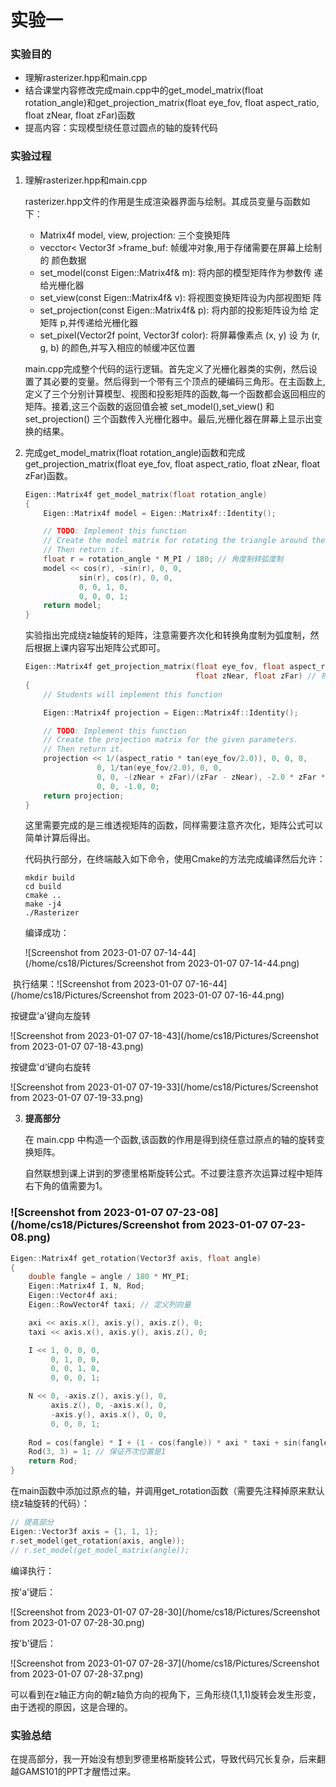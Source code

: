 # 实验一

### 实验目的

- 理解rasterizer.hpp和main.cpp
- 结合课堂内容修改完成main.cpp中的get_model_matrix(float rotation_angle)和get_projection_matrix(float eye_fov, float aspect_ratio, float
  zNear, float zFar)函数
- 提高内容：实现模型绕任意过圆点的轴的旋转代码

### 实验过程

1. 理解rasterizer.hpp和main.cpp

   rasterizer.hpp文件的作用是生成渲染器界面与绘制。其成员变量与函数如下：

   - Matrix4f model, view, projection: 三个变换矩阵
   - vecctor< Vector3f >frame_buf: 帧缓冲对象,用于存储需要在屏幕上绘制的
     颜色数据
   - set_model(const Eigen::Matrix4f& m): 将内部的模型矩阵作为参数传
     递给光栅化器
   - set_view(const Eigen::Matrix4f& v): 将视图变换矩阵设为内部视图矩
     阵
   - set_projection(const Eigen::Matrix4f& p): 将内部的投影矩阵设为给
     定矩阵 p,并传递给光栅化器
   - set_pixel(Vector2f point, Vector3f color): 将屏幕像素点 (x, y) 设
     为 (r, g, b) 的颜色,并写入相应的帧缓冲区位置

   main.cpp完成整个代码的运行逻辑。首先定义了光栅化器类的实例，然后设置了其必要的变量。然后得到一个带有三个顶点的硬编码三角形。在主函数上,定义了三个分别计算模型、视图和投影矩阵的函数,每一个函数都会返回相应的矩阵。接着,这三个函数的返回值会被 set_model(),set_view() 和 set_projection() 三个函数传入光栅化器中。最后,光栅化器在屏幕上显示出变换的结果。

2. 完成get_model_matrix(float rotation_angle)函数和完成get_projection_matrix(float eye_fov, float aspect_ratio, float zNear, float zFar)函数。

   ```c++
   Eigen::Matrix4f get_model_matrix(float rotation_angle)
   {
       Eigen::Matrix4f model = Eigen::Matrix4f::Identity();
   
       // TODO: Implement this function
       // Create the model matrix for rotating the triangle around the Z axis.
       // Then return it.
       float r = rotation_angle * M_PI / 180; // 角度制转弧度制
       model << cos(r), -sin(r), 0, 0,
               sin(r), cos(r), 0, 0,
               0, 0, 1, 0,
               0, 0, 0, 1;
       return model;
   }
   ```

   实验指出完成绕z轴旋转的矩阵，注意需要齐次化和转换角度制为弧度制，然后根据上课内容写出矩阵公式即可。

   

   ```cpp
   Eigen::Matrix4f get_projection_matrix(float eye_fov, float aspect_ratio,
                                         float zNear, float zFar) // 视角 长宽比 近裁减面 远裁减面
   {
       // Students will implement this function
   
       Eigen::Matrix4f projection = Eigen::Matrix4f::Identity();
   
       // TODO: Implement this function
       // Create the projection matrix for the given parameters.
       // Then return it.
       projection << 1/(aspect_ratio * tan(eye_fov/2.0)), 0, 0, 0,
                   0, 1/tan(eye_fov/2.0), 0, 0,
                   0, 0, -(zNear + zFar)/(zFar - zNear), -2.0 * zFar * zNear/(zFar - zNear),
                   0, 0, -1.0, 0;
       return projection;
   }
   ```

   这里需要完成的是三维透视矩阵的函数，同样需要注意齐次化，矩阵公式可以简单计算后得出。

   

   代码执行部分，在终端敲入如下命令，使用Cmake的方法完成编译然后允许：

   ```shell
   mkdir build 
   cd build
   cmake ..
   make -j4
   ./Rasterizer
   ```

   编译成功：

   ![Screenshot from 2023-01-07 07-14-44](/home/cs18/Pictures/Screenshot from 2023-01-07 07-14-44.png)

​		执行结果：![Screenshot from 2023-01-07 07-16-44](/home/cs18/Pictures/Screenshot from 2023-01-07 07-16-44.png)

按键盘'a'键向左旋转

![Screenshot from 2023-01-07 07-18-43](/home/cs18/Pictures/Screenshot from 2023-01-07 07-18-43.png)

按键盘'd‘键向右旋转

![Screenshot from 2023-01-07 07-19-33](/home/cs18/Pictures/Screenshot from 2023-01-07 07-19-33.png)

3. **提高部分**

   在 main.cpp 中构造一个函数,该函数的作用是得到绕任意过原点的轴的旋转变换矩阵。

   自然联想到课上讲到的罗德里格斯旋转公式。不过要注意齐次运算过程中矩阵右下角的值需要为1。

### ![Screenshot from 2023-01-07 07-23-08](/home/cs18/Pictures/Screenshot from 2023-01-07 07-23-08.png)

```cpp
Eigen::Matrix4f get_rotation(Vector3f axis, float angle)
{
    double fangle = angle / 180 * MY_PI;
    Eigen::Matrix4f I, N, Rod;
    Eigen::Vector4f axi;
    Eigen::RowVector4f taxi; // 定义列向量

    axi << axis.x(), axis.y(), axis.z(), 0;
    taxi << axis.x(), axis.y(), axis.z(), 0;

    I << 1, 0, 0, 0,
         0, 1, 0, 0,
         0, 0, 1, 0,
         0, 0, 0, 1;

    N << 0, -axis.z(), axis.y(), 0,
         axis.z(), 0, -axis.x(), 0,
         -axis.y(), axis.x(), 0, 0,
         0, 0, 0, 1;
    
    Rod = cos(fangle) * I + (1 - cos(fangle)) * axi * taxi + sin(fangle) * N;
    Rod(3, 3) = 1; // 保证齐次位置是1
    return Rod;
}
```

在main函数中添加过原点的轴，并调用get_rotation函数（需要先注释掉原来默认绕z轴旋转的代码）：

```cpp
// 提高部分
Eigen::Vector3f axis = {1, 1, 1};
r.set_model(get_rotation(axis, angle));
// r.set_model(get_model_matrix(angle));
```

编译执行：

按'a'键后：

![Screenshot from 2023-01-07 07-28-30](/home/cs18/Pictures/Screenshot from 2023-01-07 07-28-30.png)

按'b'键后：

![Screenshot from 2023-01-07 07-28-37](/home/cs18/Pictures/Screenshot from 2023-01-07 07-28-37.png)

可以看到在z轴正方向的朝z轴负方向的视角下，三角形绕(1,1,1)旋转会发生形变，由于透视的原因，这是合理的。

### 实验总结

在提高部分，我一开始没有想到罗德里格斯旋转公式，导致代码冗长复杂，后来翻越GAMS101的PPT才醒悟过来。
